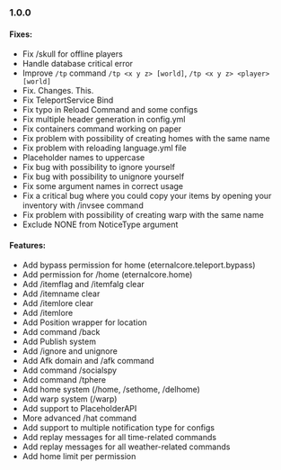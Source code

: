 ### 1.0.0
#### Fixes: 
- Fix /skull for offline players
- Handle database critical error
- Improve `/tp` command `/tp <x y z> [world]`, `/tp <x y z> <player> [world]`
- Fix. Changes. This.
- Fix TeleportService Bind
- Fix typo in Reload Command and some configs
- Fix multiple header generation in config.yml
- Fix containers command working on paper
- Fix problem with possibility of creating homes with the same name
- Fix problem with reloading language.yml file
- Placeholder names to uppercase
- Fix bug with possibility to ignore yourself
- Fix bug with possibility to unignore yourself
- Fix some argument names in correct usage
- Fix a critical bug where you could copy your items by opening your inventory with /invsee command
- Fix problem with possibility of creating warp with the same name
- Exclude NONE from NoticeType argument

#### Features:
- Add bypass permission for home (eternalcore.teleport.bypass)
- Add permission for /home (eternalcore.home)
- Add /itemflag and /itemfalg clear
- Add /itemname clear
- Add /itemlore clear
- Add /itemlore
- Add Position wrapper for location 
- Add command /back
- Add Publish system
- Add /ignore and unignore
- Add Afk domain and /afk command
- Add command /socialspy
- Add command /tphere
- Add home system (/home, /sethome, /delhome)
- Add warp system (/warp)
- Add support to PlaceholderAPI
- More advanced /hat command
- Add support to multiple notification type for configs
- Add replay messages for all time-related commands
- Add replay messages for all weather-related commands
- Add home limit per permission
